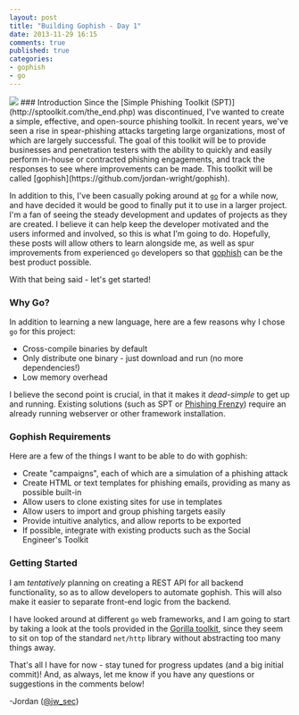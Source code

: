 ```yaml
---
layout: post
title: "Building Gophish - Day 1"
date: 2013-11-29 16:15
comments: true
published: true
categories:
- gophish
- go
---
```

<img src="{{root_url}}/images/headers/gophish.png"/>
### Introduction
Since the [Simple Phishing Toolkit (SPT)](http://sptoolkit.com/the_end.php) was discontinued, I've wanted to create a simple, effective, and open-source phishing toolkit. In recent years, we've seen a rise in spear-phishing attacks targeting large organizations, most of which are largely successful. The goal of this toolkit will be to provide businesses and penetration testers with the ability to quickly and easily perform in-house or contracted phishing engagements, and track the responses to see where improvements can be made. This toolkit will be called [gophish](https://github.com/jordan-wright/gophish).

In addition to this, I've been casually poking around at [```go```](http://golang.org/) for a while now, and have decided it would be good to finally put it to use in a larger project. I'm a fan of seeing the steady development and updates of projects as they are created. I believe it can help keep the developer motivated and the users informed and involved, so this is what I'm going to do. Hopefully, these posts will allow others to learn alongside me, as well as spur improvements from experienced ```go``` developers so that [gophish](https://github.com/jordan-wright/gophish) can be the best product possible.

With that being said - let's get started!
<!--more-->
### Why Go?
In addition to learning a new language, here are a few reasons why I chose ```go``` for this project:

* Cross-compile binaries by default
* Only distribute one binary - just download and run (no more dependencies!)
* Low memory overhead

I believe the second point is crucial, in that it makes it *dead-simple* to get up and running. Existing solutions (such as SPT or [Phishing Frenzy](https://github.com/pentestgeek/phishing-frenzy)) require an already running webserver or other framework installation.

### Gophish Requirements
Here are a few of the things I want to be able to do with gophish:

* Create "campaigns", each of which are a simulation of a phishing attack
* Create HTML or text templates for phishing emails, providing as many as possible built-in
* Allow users to clone existing sites for use in templates
* Allow users to import and group phishing targets easily
* Provide intuitive analytics, and allow reports to be exported
* If possible, integrate with existing products such as the Social Engineer's Toolkit

### Getting Started
I am *tentatively* planning on creating a REST API for all backend functionality, so as to allow developers to automate gophish. This will also make it easier to separate front-end logic from the backend.

I have looked around at different ```go``` web frameworks, and I am going to start by taking a look at the tools provided in the [Gorilla toolkit](http://www.gorillatoolkit.org/), since they seem to sit on top of the standard ```net/http``` library without abstracting too many things away.

That's all I have for now - stay tuned for progress updates (and a big initial commit)! And, as always, let me know if you have any questions or suggestions in the comments below!

-Jordan ([@jw_sec](http://twitter.com/jw_sec))
